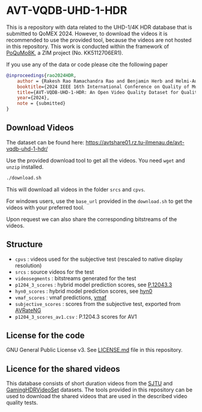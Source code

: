 # AVT-VQDB-UHD-1-HDR
This is a repository with data related to the UHD-1/4K HDR database that is submitted to QoMEX 2024.
However, to download the videos it is recommended to use the provided tool, because the videos are not hosted in this repository.
This work is conducted within the framework of [PoQuMo8K](https://www.tu-ilmenau.de/en/mt-avt/research/projects/project-poqumo8k), a ZIM project (No. KK5112706ER1).


If you use any of the data or code please cite the following paper

```bibtex
@inproceedings{rao2024HDR,
    author = {Rakesh Rao Ramachandra Rao and Benjamin Herb and Helmi-Aurora Takala and Mohamed Tarek Mohamed Ahmed and Alexander Raake},
    booktitle={2024 IEEE 16th International Conference on Quality of Multimedia Experience (QoMEX)}, 
    title={AVT-VQDB-UHD-1-HDR: An Open Video Quality Dataset for Quality Assessment of UHD-1 HDR Videos}, 
    year={2024},
    note = {submitted}
}
```

## Download Videos
The dataset can be found here: https://avtshare01.rz.tu-ilmenau.de/avt-vqdb-uhd-1-hdr/

Use the provided download tool to get all the videos. 
You need `wget` and `unzip` installed.

```bash
./download.sh
```
This will download all videos in the folder `srcs` and `cpvs`.

For windows users, use the `base_url` provided in the `download.sh` to get the videos with your preferred tool.

Upon request we can also share the corresponding bitstreams of the videos.

## Structure

* `cpvs` : videos used for the subjective test (rescaled to native display resolution)
* `srcs` : source videos for the test
* `videosegments` : bitstreams generated for the test
* `p1204_3_scores` : hybrid model prediction scores, see [P.12043.3](https://github.com/Telecommunication-Telemedia-Assessment/bitstream_mode3_p1204_3)
* `hyn0_scores` : hybrid model prediction scores, see [hyn0](https://github.com/Telecommunication-Telemedia-Assessment/p1204_3_extensions)
* `vmaf_scores` : vmaf predictions, [vmaf](https://github.com/Netflix/vmaf)
* `subjective_scores` : scores from the subjective test, exported from [AVRateNG](https://github.com/Telecommunication-Telemedia-Assessment/avrateNG)
* `p1204_3_scores_av1.csv` : P.1204.3 scores for AV1


## License for the code
GNU General Public License v3. See [LICENSE.md](LICENSE.md) file in this repository.

## Licence for the shared videos
This database consists of short duration videos from the [SJTU](https://medialab.sjtu.edu.cn/post/sjtu-hdr-video-sequences/) and [GamingHDRVideoSet](https://github.com/NabajeetBarman/GamingHDRVideoSET) datasets.
The tools provided in this repository can be used to download the shared videos that are used in the described video quality tests.